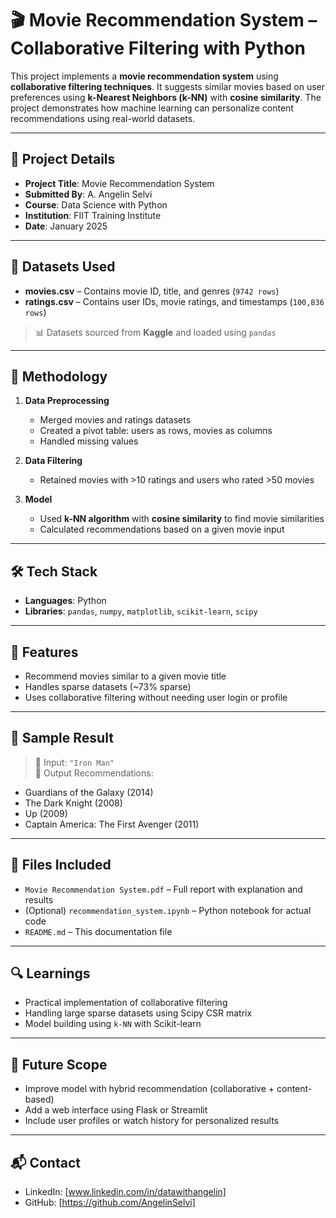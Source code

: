 # 🎬 Movie Recommendation System – Collaborative Filtering with Python

This project implements a **movie recommendation system** using **collaborative filtering techniques**. It suggests similar movies based on user preferences using **k-Nearest Neighbors (k-NN)** with **cosine similarity**. The project demonstrates how machine learning can personalize content recommendations using real-world datasets.

---

## 📌 Project Details

- **Project Title**: Movie Recommendation System  
- **Submitted By**: A. Angelin Selvi  
- **Course**: Data Science with Python  
- **Institution**: FIIT Training Institute  
- **Date**: January 2025  

---

## 📁 Datasets Used

- **movies.csv** – Contains movie ID, title, and genres (`9742 rows`)
- **ratings.csv** – Contains user IDs, movie ratings, and timestamps (`100,836 rows`)

> 📊 Datasets sourced from **Kaggle** and loaded using `pandas`

---

## 🔧 Methodology

1. **Data Preprocessing**
   - Merged movies and ratings datasets
   - Created a pivot table: users as rows, movies as columns
   - Handled missing values

2. **Data Filtering**
   - Retained movies with >10 ratings and users who rated >50 movies

3. **Model**
   - Used **k-NN algorithm** with **cosine similarity** to find movie similarities
   - Calculated recommendations based on a given movie input

---

## 🛠️ Tech Stack

- **Languages**: Python  
- **Libraries**: `pandas`, `numpy`, `matplotlib`, `scikit-learn`, `scipy`

---

## 🚀 Features

- Recommend movies similar to a given movie title
- Handles sparse datasets (~73% sparse)
- Uses collaborative filtering without needing user login or profile

---

## 🧪 Sample Result

> 🎥 Input: `"Iron Man"`  
> 🎯 Output Recommendations:
- Guardians of the Galaxy (2014)
- The Dark Knight (2008)
- Up (2009)
- Captain America: The First Avenger (2011)

---

## 📄 Files Included

- `Movie Recommendation System.pdf` – Full report with explanation and results
- (Optional) `recommendation_system.ipynb` – Python notebook for actual code
- `README.md` – This documentation file

---

## 🔍 Learnings

- Practical implementation of collaborative filtering
- Handling large sparse datasets using Scipy CSR matrix
- Model building using `k-NN` with Scikit-learn

---

## 📌 Future Scope

- Improve model with hybrid recommendation (collaborative + content-based)
- Add a web interface using Flask or Streamlit
- Include user profiles or watch history for personalized results

---

## 📬 Contact

- LinkedIn: [www.linkedin.com/in/datawithangelin] 
- GitHub: [https://github.com/AngelinSelvi]
